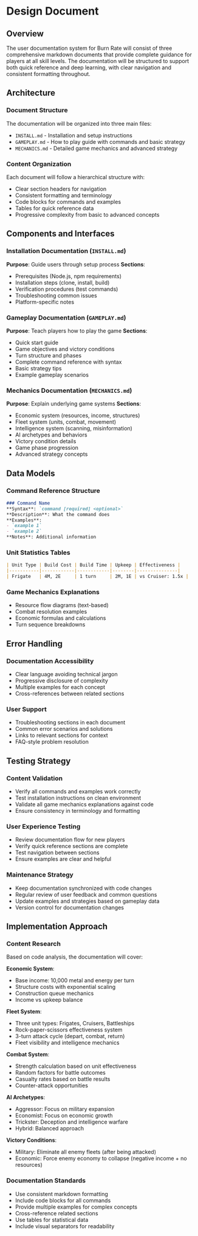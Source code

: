 # Design Document

## Overview

The user documentation system for Burn Rate will consist of three comprehensive markdown documents that provide complete guidance for players at all skill levels. The documentation will be structured to support both quick reference and deep learning, with clear navigation and consistent formatting throughout.

## Architecture

### Document Structure
The documentation will be organized into three main files:
- `INSTALL.md` - Installation and setup instructions
- `GAMEPLAY.md` - How to play guide with commands and basic strategy
- `MECHANICS.md` - Detailed game mechanics and advanced strategy

### Content Organization
Each document will follow a hierarchical structure with:
- Clear section headers for navigation
- Consistent formatting and terminology
- Code blocks for commands and examples
- Tables for quick reference data
- Progressive complexity from basic to advanced concepts

## Components and Interfaces

### Installation Documentation (`INSTALL.md`)
**Purpose**: Guide users through setup process
**Sections**:
- Prerequisites (Node.js, npm requirements)
- Installation steps (clone, install, build)
- Verification procedures (test commands)
- Troubleshooting common issues
- Platform-specific notes

### Gameplay Documentation (`GAMEPLAY.md`)
**Purpose**: Teach players how to play the game
**Sections**:
- Quick start guide
- Game objectives and victory conditions
- Turn structure and phases
- Complete command reference with syntax
- Basic strategy tips
- Example gameplay scenarios

### Mechanics Documentation (`MECHANICS.md`)
**Purpose**: Explain underlying game systems
**Sections**:
- Economic system (resources, income, structures)
- Fleet system (units, combat, movement)
- Intelligence system (scanning, misinformation)
- AI archetypes and behaviors
- Victory condition details
- Game phase progression
- Advanced strategy concepts

## Data Models

### Command Reference Structure
```markdown
### Command Name
**Syntax**: `command [required] <optional>`
**Description**: What the command does
**Examples**: 
- `example 1`
- `example 2`
**Notes**: Additional information
```

### Unit Statistics Tables
```markdown
| Unit Type | Build Cost | Build Time | Upkeep | Effectiveness |
|-----------|------------|------------|--------|---------------|
| Frigate   | 4M, 2E     | 1 turn     | 2M, 1E | vs Cruiser: 1.5x |
```

### Game Mechanics Explanations
- Resource flow diagrams (text-based)
- Combat resolution examples
- Economic formulas and calculations
- Turn sequence breakdowns

## Error Handling

### Documentation Accessibility
- Clear language avoiding technical jargon
- Progressive disclosure of complexity
- Multiple examples for each concept
- Cross-references between related sections

### User Support
- Troubleshooting sections in each document
- Common error scenarios and solutions
- Links to relevant sections for context
- FAQ-style problem resolution

## Testing Strategy

### Content Validation
- Verify all commands and examples work correctly
- Test installation instructions on clean environment
- Validate all game mechanics explanations against code
- Ensure consistency in terminology and formatting

### User Experience Testing
- Review documentation flow for new players
- Verify quick reference sections are complete
- Test navigation between sections
- Ensure examples are clear and helpful

### Maintenance Strategy
- Keep documentation synchronized with code changes
- Regular review of user feedback and common questions
- Update examples and strategies based on gameplay data
- Version control for documentation changes

## Implementation Approach

### Content Research
Based on code analysis, the documentation will cover:

**Economic System**:
- Base income: 10,000 metal and energy per turn
- Structure costs with exponential scaling
- Construction queue mechanics
- Income vs upkeep balance

**Fleet System**:
- Three unit types: Frigates, Cruisers, Battleships
- Rock-paper-scissors effectiveness system
- 3-turn attack cycle (depart, combat, return)
- Fleet visibility and intelligence mechanics

**Combat System**:
- Strength calculation based on unit effectiveness
- Random factors for battle outcomes
- Casualty rates based on battle results
- Counter-attack opportunities

**AI Archetypes**:
- Aggressor: Focus on military expansion
- Economist: Focus on economic growth
- Trickster: Deception and intelligence warfare
- Hybrid: Balanced approach

**Victory Conditions**:
- Military: Eliminate all enemy fleets (after being attacked)
- Economic: Force enemy economy to collapse (negative income + no resources)

### Documentation Standards
- Use consistent markdown formatting
- Include code blocks for all commands
- Provide multiple examples for complex concepts
- Cross-reference related sections
- Use tables for statistical data
- Include visual separators for readability